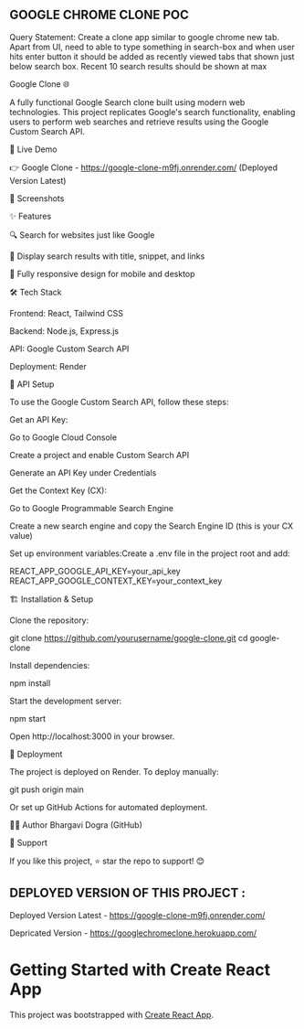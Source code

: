  ## GOOGLE CHROME CLONE POC

 Query Statement: Create a clone app similar to google chrome new tab. Apart from UI, need to able to type something in search-box and when user hits enter button it should be added as recently viewed tabs that shown just below search box. Recent 10 search results should be shown at max



Google Clone 🌐

A fully functional Google Search clone built using modern web technologies. This project replicates Google's search functionality, enabling users to perform web searches and retrieve results using the Google Custom Search API.

🚀 Live Demo

👉 Google Clone  - 
https://google-clone-m9fj.onrender.com/  (Deployed Version Latest)

📸 Screenshots



✨ Features

🔍 Search for websites just like Google

📄 Display search results with title, snippet, and links

📱 Fully responsive design for mobile and desktop


🛠️ Tech Stack

Frontend: React, Tailwind CSS

Backend: Node.js, Express.js

API: Google Custom Search API

Deployment: Render


🔑 API Setup

To use the Google Custom Search API, follow these steps:

Get an API Key:

Go to Google Cloud Console

Create a project and enable Custom Search API

Generate an API Key under Credentials


Get the Context Key (CX):

Go to Google Programmable Search Engine

Create a new search engine and copy the Search Engine ID (this is your CX value)

Set up environment variables:Create a .env file in the project root and add:

REACT_APP_GOOGLE_API_KEY=your_api_key
REACT_APP_GOOGLE_CONTEXT_KEY=your_context_key



🏗️ Installation & Setup

Clone the repository:

git clone https://github.com/yourusername/google-clone.git
cd google-clone

Install dependencies:

npm install

Start the development server:

npm start

Open http://localhost:3000 in your browser.


🚀 Deployment

The project is deployed on Render. To deploy manually:

git push origin main

Or set up GitHub Actions for automated deployment.


👨‍💻 Author
Bhargavi Dogra (GitHub)


🌟 Support

If you like this project, ⭐ star the repo to support! 😊


## DEPLOYED VERSION OF THIS PROJECT :

Deployed Version Latest - 
https://google-clone-m9fj.onrender.com/

Depricated Version - 
https://googlechromeclone.herokuapp.com/


# Getting Started with Create React App

This project was bootstrapped with [Create React App](https://github.com/facebook/create-react-app).
